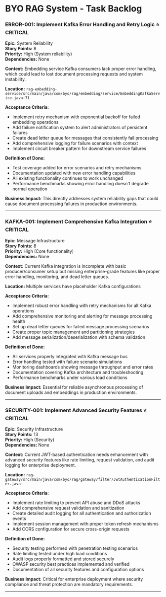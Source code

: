 # BYO RAG System - Task Backlog

### **ERROR-001: Implement Kafka Error Handling and Retry Logic** ⭐ **CRITICAL**
**Epic:** System Reliability  
**Story Points:** 8  
**Priority:** High (System reliability)  
**Dependencies:** None

**Context:**
Embedding service Kafka consumers lack proper error handling, which could lead to lost document processing requests and system instability.

**Location:** `rag-embedding-service/src/main/java/com/byo/rag/embedding/service/EmbeddingKafkaService.java:71`

**Acceptance Criteria:**
- Implement retry mechanism with exponential backoff for failed embedding operations
- Add failure notification system to alert administrators of persistent failures
- Create dead letter queue for messages that consistently fail processing
- Add comprehensive logging for failure scenarios with context
- Implement circuit breaker pattern for downstream service failures

**Definition of Done:**
- Test coverage added for error scenarios and retry mechanisms
- Documentation updated with new error handling capabilities
- All existing functionality continues to work unchanged
- Performance benchmarks showing error handling doesn't degrade normal operation

**Business Impact:**
This directly addresses system reliability gaps that could cause document processing failures in production environments.

---

### **KAFKA-001: Implement Comprehensive Kafka Integration** ⭐ **CRITICAL**
**Epic:** Message Infrastructure  
**Story Points:** 8  
**Priority:** High (Core functionality)  
**Dependencies:** None

**Context:**
Current Kafka integration is incomplete with basic producer/consumer setup but missing enterprise-grade features like proper error handling, monitoring, and dead letter queues.

**Location:** Multiple services have placeholder Kafka configurations

**Acceptance Criteria:**
- Implement robust error handling with retry mechanisms for all Kafka operations
- Add comprehensive monitoring and alerting for message processing health
- Set up dead letter queues for failed message processing scenarios
- Create proper topic management and partitioning strategies
- Add message serialization/deserialization with schema validation

**Definition of Done:**
- All services properly integrated with Kafka message bus
- Error handling tested with failure scenario simulations
- Monitoring dashboards showing message throughput and error rates
- Documentation covering Kafka architecture and troubleshooting
- Performance benchmarks under various load conditions

**Business Impact:**
Essential for reliable asynchronous processing of document uploads and embeddings in production environments.

---

### **SECURITY-001: Implement Advanced Security Features** ⭐ **CRITICAL**
**Epic:** Security Infrastructure  
**Story Points:** 13  
**Priority:** High (Security)  
**Dependencies:** None

**Context:**
Current JWT-based authentication needs enhancement with advanced security features like rate limiting, request validation, and audit logging for enterprise deployment.

**Location:** `rag-gateway/src/main/java/com/byo/rag/gateway/filter/JwtAuthenticationFilter.java`

**Acceptance Criteria:**
- Implement rate limiting to prevent API abuse and DDoS attacks
- Add comprehensive request validation and sanitization
- Create detailed audit logging for all authentication and authorization events
- Implement session management with proper token refresh mechanisms
- Add CORS configuration for secure cross-origin requests

**Definition of Done:**
- Security testing performed with penetration testing scenarios
- Rate limiting tested under high load conditions
- Audit logs properly formatted and stored securely
- OWASP security best practices implemented and verified
- Documentation of all security features and configuration options

**Business Impact:**
Critical for enterprise deployment where security compliance and threat protection are mandatory requirements.

---